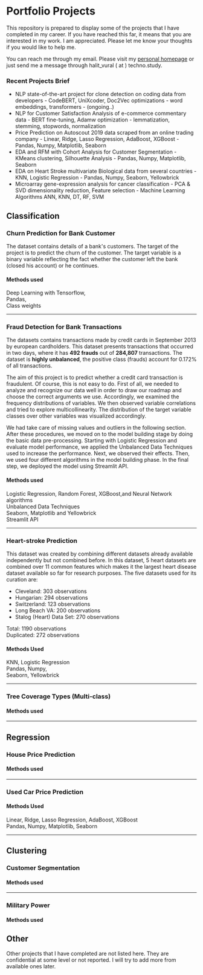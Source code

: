 # Portfolio Projects
 This repository is prepared to display some of the projects that I have completed in my career. If you have reached this far, it means that you are interested in my work. I am appreciated. Please let me know your thoughts if you would like to help me.
 
 You can reach me through my email. Please visit my  [personal homepage](https://bosnahalit.wixsite.com/hvural) or just send me a message through halit_vural ( at ) techno.study. 
 
 ### Recent Projects Brief 
* NLP state-of-the-art project for clone detection on coding data from developers - CodeBERT, UniXcoder, Doc2Vec optimizations - word embeddings, transformers - (ongoing..)
* NLP for Customer Satisfaction Analysis of e-commerce commentary data - BERT fine-tuning, Adamw optimization - lemmatization, stemming, stopwords, normalization
* Price Prediction on Autoscout 2019 data scraped from an online trading company - Linear, Ridge, Lasso Regression, AdaBoost, XGBoost - Pandas, Numpy, Matplotlib, Seaborn
* EDA and RFM with Cohort Analysis for Customer Segmentation - KMeans clustering, Silhouette Analysis - Pandas, Numpy, Matplotlib, Seaborn
* EDA on Heart Stroke multivariate Biological data from several countries - KNN, Logistic Regression - Pandas, Numpy, Seaborn, Yellowbrick
* Microarray gene-expression analysis for cancer classification - PCA & SVD dimensionality reduction, Feature selection - Machine Learning Algorithms ANN, KNN, DT, RF, SVM

## Classification

### Churn Prediction for Bank Customer

The dataset contains details of a bank's customers. The target of the project is to predict the churn of the customer. The target variable is a binary variable reflecting the fact whether the customer left the bank (closed his account) or he continues.

#### Methods used
Deep Learning with Tensorflow,\
Pandas,\
Class weights

---

### Fraud Detection for Bank Transactions

The datasets contains transactions made by credit cards in September 2013 by european cardholders. This dataset presents transactions that occurred in two days, where it has **492 frauds** out of **284,807** transactions. The dataset is **highly unbalanced**, the positive class (frauds) account for 0.172% of all transactions.


The aim of this project is to predict whether a credit card transaction is fraudulent. Of course, this is not easy to do.
First of all, we needed to analyze and recognize our data well in order to draw our roadmap and choose the correct arguments we use. Accordingly, we examined the frequency distributions of variables. We then observed variable correlations and tried to explore multicollinearity. The distribution of the target variable classes over other variables was visualized accordingly. 

We had take care of missing values and outliers in the following section. After these procedures, we moved on to the model building stage by doing the basic data pre-processing. Starting with Logistic Regression and evaluate model performance, we applied the Unbalanced Data Techniques used to increase the performance. Next, we observed their effects. Then, we used four different algorithms in the model building phase. In the final step, we deployed the model using Streamlit API. 

#### Methods used
Logistic Regression, Random Forest, XGBoost,and Neural Network algorithms \
Unbalanced Data Techniques \
Seaborn, Matplotlib and Yellowbrick \
Streamlit API

---

### Heart-stroke Prediction
This dataset was created by combining different datasets already available independently but not combined before. In this dataset, 5 heart datasets are combined over 11 common features which makes it the largest heart disease dataset available so far for research purposes. The five datasets used for its curation are:

- Cleveland: 303 observations
- Hungarian: 294 observations
- Switzerland: 123 observations
- Long Beach VA: 200 observations
- Stalog (Heart) Data Set: 270 observations

Total: 1190 observations <br>
Duplicated: 272 observations

#### Methods Used
KNN, Logistic Regression \
Pandas, Numpy, \
Seaborn, Yellowbrick

---

### Tree Coverage Types (Multi-class)

#### Methods used

---

## Regression
### House Price Prediction

#### Methods used


---
### Used Car Price Prediction

#### Methods Used
Linear, Ridge, Lasso Regression, AdaBoost, XGBoost <br>
Pandas, Numpy, Matplotlib, Seaborn

---

## Clustering

### Customer Segmentation

#### Methods used


---
### Military Power 

#### Methods used

## Other
Other projects that I have completed are not listed here. They are confidential at some level or not reported. I will try to add more from available ones later.
